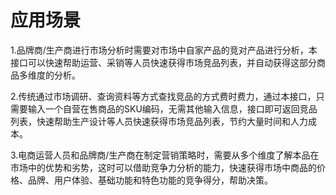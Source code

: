 # 应用场景

1.品牌商/生产商进行市场分析时需要对市场中自家产品的竞对产品进行分析，本接口可以快速帮助运营、采销等人员快速获得市场竞品列表，并自动获得这部分商品多维度的分析。

2.传统通过市场调研、查询资料等方式查找竞品的方式费时费力，通过本接口，只需要输入一个自营在售商品的SKU编码，无需其他输入信息，接口即可返回竞品列表，快速帮助生产设计等人员快速获得市场竞品列表，节约大量时间和人力成本。

3.电商运营人员和品牌商/生产商在制定营销策略时，需要从多个维度了解本品在市场中的优势和劣势，这时可以借助竞争力分析的能力，快速获得市场中商品的价格、品牌、用户体验、基础功能和特色功能的竞争得分，帮助决策。